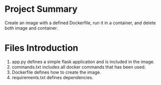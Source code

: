 Project Summary
===============
Create an image with a defined Dockerfile, run it in a container, and delete both image and container.</br>

Files Introduction
==================
1. app.py defines a simple flask application and is included in the image.
2. commands.txt includes all docker commands that has been used.
3. Dockerfile defines how to create the image.
4. requirements.txt defines dependencies.